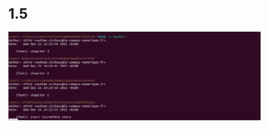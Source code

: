 <h1>1.5</h1>

![git log](https://github.com/AZYxV/MemoGit/blob/master/img/gitLogHistoireIncroyable.png)
